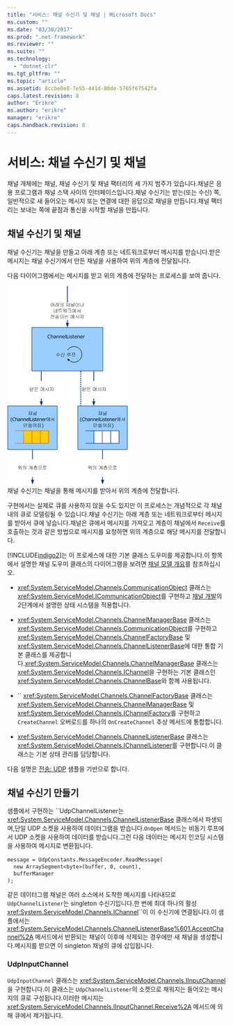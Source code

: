```yaml
---
title: "서비스: 채널 수신기 및 채널 | Microsoft Docs"
ms.custom: ""
ms.date: "03/30/2017"
ms.prod: ".net-framework"
ms.reviewer: ""
ms.suite: ""
ms.technology: 
  - "dotnet-clr"
ms.tgt_pltfrm: ""
ms.topic: "article"
ms.assetid: 8ccbe0e8-7e55-441d-80de-5765f67542fa
caps.latest.revision: 8
author: "Erikre"
ms.author: "erikre"
manager: "erikre"
caps.handback.revision: 8
---
```

# 서비스: 채널 수신기 및 채널
채널 개체에는 채널, 채널 수신기 및 채널 팩터리의 세 가지 범주가 있습니다.채널은 응용 프로그램과 채널 스택 사이의 인터페이스입니다.채널 수신기는 받는\(또는 수신\) 쪽, 일반적으로 새 들어오는 메시지 또는 연결에 대한 응답으로 채널을 만듭니다.채널 팩터리는 보내는 쪽에 끝점과 통신을 시작할 채널을 만듭니다.  
  
## 채널 수신기 및 채널  
 채널 수신기는 채널을 만들고 아래 계층 또는 네트워크로부터 메시지를 받습니다.받은 메시지는 채널 수신기에서 만든 채널을 사용하여 위의 계층에 전달됩니다.  
  
 다음 다이어그램에서는 메시지를 받고 위의 계층에 전달하는 프로세스를 보여 줍니다.  
  
 ![채널 수신기 및 채널](../../../../docs/framework/wcf/extending/media/wcfc-wcfchannelsigure1highlevelc.gif "wcfc\_WCFChannelsigure1HighLevelc")  
채널 수신기는 채널을 통해 메시지를 받아서 위의 계층에 전달합니다.  
  
 구현에서는 실제로 큐를 사용하지 않을 수도 있지만 이 프로세스는 개념적으로 각 채널 내의 큐로 모델링될 수 있습니다.채널 수신기는 아래 계층 또는 네트워크로부터 메시지를 받아서 큐에 넣습니다.채널은 큐에서 메시지를 가져오고 계층이 채널에서 `Receive`를 호출하는 것과 같은 방법으로 메시지를 요청하면 위의 계층으로 해당 메시지를 전달합니다.  
  
 [!INCLUDE[indigo2](../../../../includes/indigo2-md.md)]는 이 프로세스에 대한 기본 클래스 도우미를 제공합니다.이 항목에서 설명한 채널 도우미 클래스의 다이어그램을 보려면 [채널 모델 개요](../../../../docs/framework/wcf/extending/channel-model-overview.md)를 참조하십시오.  
  
-   <xref:System.ServiceModel.Channels.CommunicationObject> 클래스는 <xref:System.ServiceModel.ICommunicationObject>를 구현하고 [채널 개발](../../../../docs/framework/wcf/extending/developing-channels.md)의 2단계에서 설명한 상태 시스템을 적용합니다.  
  
-   <xref:System.ServiceModel.Channels.ChannelManagerBase> 클래스는 <xref:System.ServiceModel.Channels.CommunicationObject>를 구현하고 <xref:System.ServiceModel.Channels.ChannelFactoryBase> 및 <xref:System.ServiceModel.Channels.ChannelListenerBase>에 대한 통합 기본 클래스를 제공합니다.<xref:System.ServiceModel.Channels.ChannelManagerBase> 클래스는 <xref:System.ServiceModel.Channels.IChannel>을 구현하는 기본 클래스인 <xref:System.ServiceModel.Channels.ChannelBase>와 함께 사용됩니다.  
  
-   ``  <xref:System.ServiceModel.Channels.ChannelFactoryBase> 클래스는 <xref:System.ServiceModel.Channels.ChannelManagerBase> 및 <xref:System.ServiceModel.Channels.IChannelFactory>를 구현하고 `CreateChannel` 오버로드를 하나의 `OnCreateChannel` 추상 메서드에 통합합니다.  
  
-   <xref:System.ServiceModel.Channels.ChannelListenerBase> 클래스는 <xref:System.ServiceModel.Channels.IChannelListener>를 구현합니다.이 클래스는 기본 상태 관리를 담당합니다.  
  
 다음 설명은 [전송: UDP](../../../../docs/framework/wcf/samples/transport-udp.md) 샘플을 기반으로 합니다.  
  
## 채널 수신기 만들기  
 샘플에서 구현하는 ``UdpChannelListener는 <xref:System.ServiceModel.Channels.ChannelListenerBase> 클래스에서 파생되며,단일 UDP 소켓을 사용하여 데이터그램을 받습니다.`OnOpen` 메서드는 비동기 루프에서 UDP 소켓을 사용하여 데이터를 받습니다.그런 다음 데이터는 메시지 인코딩 시스템을 사용하여 메시지로 변환됩니다.  
  
```  
message = UdpConstants.MessageEncoder.ReadMessage(  
  new ArraySegment<byte>(buffer, 0, count),   
  bufferManager  
);  
```  
  
 같은 데이터그램 채널은 여러 소스에서 도착한 메시지를 나타내므로 `UdpChannelListener`는 singleton 수신기입니다.한 번에 최대 하나의 활성 <xref:System.ServiceModel.Channels.IChannel>``이 이 수신기에 연결됩니다.이 샘플에서는 <xref:System.ServiceModel.Channels.ChannelListenerBase%601.AcceptChannel%2A> 메서드에서 반환되는 채널이 이후에 삭제되는 경우에만 새 채널을 생성합니다.메시지를 받으면 이 singleton 채널의 큐에 삽입됩니다.  
  
### UdpInputChannel  
 `UdpInputChannel` 클래스는 <xref:System.ServiceModel.Channels.IInputChannel>을 구현합니다.이 클래스는 `UdpChannelListener`의 소켓으로 채워지는 들어오는 메시지의 큐로 구성됩니다.이러한 메시지는 <xref:System.ServiceModel.Channels.IInputChannel.Receive%2A> 메서드에 의해 큐에서 제거됩니다.